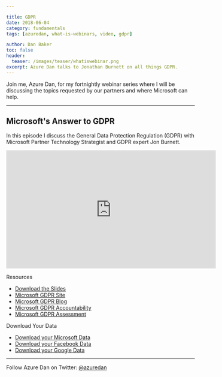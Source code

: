 ```yaml
---

title: GDPR
date: 2018-06-04
category: fundamentals
tags: [azuredan, what-is-webinars, video, gdpr]

author: Dan Baker
toc: false
header:
  teaser: /images/teaser/whatiswebinar.png
excerpt: Azure Dan talks to Jonathan Burnett on all things GDPR.
---
```


Join me, Azure Dan, for my fortnightly webinar series where I will be discussing the topics requested by our partners and where Microsoft can help.

----------

## Microsoft's Answer to GDPR

In this episode I discuss the General Data Protection Regulation (GDPR) with Microsoft Partner Technology Strategist and GDPR expert Jon Burnett.

<iframe width="560" height="315" src="https://www.youtube.com/embed/bbbYKuICmjY?rel=0" frameborder="0" allow="autoplay; encrypted-media" allowfullscreen></iframe>

Resources

* [Download the Slides](https://1drv.ms/p/s!AtMM4n9Lb8PKkZtNcBxqjYdvAiGxXg)
* [Microsoft GDPR Site](http://microsoft.com/gdpr)
* [Microsoft GDPR Blog](http://aka.ms/gdprblogpost)
* [Microsoft GDPR Accountability](https://servicetrust.microsoft.com/ViewPage/GDPRGetStarted)
* [Microsoft GDPR Assessment](https://assessment.microsoft.com/gdpr-compliance)

Download Your Data

* [Download your Microsoft Data](https://account.microsoft.com/privacy/export)
* [Download your Facebook Data](https://www.facebook.com/help/1701730696756992?helpref=hc_global_nav)
* [Download your Google Data](https://support.google.com/accounts/answer/3024190?hl=en)

----------

Follow Azure Dan on Twitter: [@azuredan](https://twitter.com/azuredan)